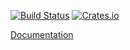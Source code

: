 [![Build Status](https://travis-ci.org/lucy/skip32.rs.svg?branch=master)](https://travis-ci.org/lucy/skip32.rs)
[![Crates.io](https://img.shields.io/crates/v/skip32.svg)](https://crates.io/crates/skip32)

[Documentation](https://lucy.github.io/skip32.rs/skip32/)
